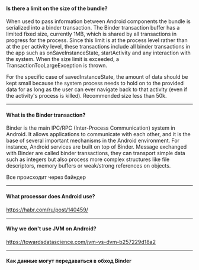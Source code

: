 #### Is there a limit on the size of the bundle?

When used to pass information between Android components the bundle is serialized into a binder transaction.
The Binder transaction buffer has a limited fixed size, currently 1MB, which is shared by all transactions in progress for the process. 
Since this limit is at the process level rather than at the per activity level, these transactions 
include all binder transactions in the app such as onSaveInstanceState, startActivity and any interaction with the system. 
When the size limit is exceeded, a TransactionTooLargeException is thrown.

For the specific case of savedInstanceState, the amount of data should be kept small because 
the system process needs to hold on to the provided data for as long as the user can ever navigate back to that activity 
(even if the activity's process is killed). Recommended size less than 50k.

***
#### What is the Binder transaction?
Binder is the main IPC/RPC (Inter-Process Communication) system in Android. 
It allows applications to communicate with each other, and it is the base of several important mechanisms in the Android environment. 
For instance, Android services are built on top of Binder.
Message exchanged with Binder are called binder transactions, they can transport simple data 
such as integers but also process more complex structures like file descriptors, 
memory buffers or weak/strong references on objects.

Все происходит через байндер

***
#### What processor does Android use?
https://habr.com/ru/post/140459/

***
#### Why we don't use JVM on Android? 
https://towardsdatascience.com/jvm-vs-dvm-b257229d18a2

***
#### Как данные могут передаваться в обход Binder


